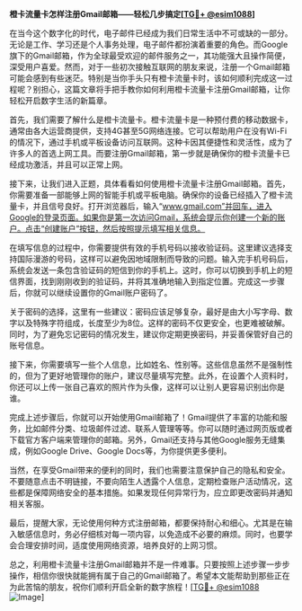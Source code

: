 **橙卡流量卡怎样注册Gmail邮箱——轻松几步搞定[[TG💪+ @esim1088](https://t.me/s/esim1088)]**

在当今这个数字化的时代，电子邮件已经成为我们日常生活中不可或缺的一部分。无论是工作、学习还是个人事务处理，电子邮件都扮演着重要的角色。而Google旗下的Gmail邮箱，作为全球最受欢迎的邮件服务之一，其功能强大且操作简便，深受用户喜爱。然而，对于一些初次接触互联网的朋友来说，注册一个Gmail邮箱可能会感到有些迷茫。特别是当你手头只有橙卡流量卡时，该如何顺利完成这一过程呢？别担心，这篇文章将手把手教你如何利用橙卡流量卡注册Gmail邮箱，让你轻松开启数字生活的新篇章。

首先，我们需要了解什么是橙卡流量卡。橙卡流量卡是一种预付费的移动数据卡，通常由各大运营商提供，支持4G甚至5G网络连接。它可以帮助用户在没有Wi-Fi的情况下，通过手机或平板设备访问互联网。这种卡因其便捷性和灵活性，成为了许多人的首选上网工具。而要注册Gmail邮箱，第一步就是确保你的橙卡流量卡已经成功激活，并且可以正常上网。

接下来，让我们进入正题，具体看看如何使用橙卡流量卡注册Gmail邮箱。首先，你需要准备一部能够上网的智能手机或平板电脑。确保你的设备已经插入了橙卡流量卡，并且信号良好。打开浏览器后，输入“www.gmail.com”并回车，进入Google的登录页面。如果你是第一次访问Gmail，系统会提示你创建一个新的账户。点击“创建账户”按钮，然后按照提示填写相关信息。

在填写信息的过程中，你需要提供有效的手机号码以接收验证码。这里建议选择支持国际漫游的号码，这样可以避免因地域限制而导致的问题。输入完手机号码后，系统会发送一条包含验证码的短信到你的手机上。这时，你可以切换到手机上的短信界面，找到刚刚收到的验证码，并将其准确地输入到指定位置。完成这一步骤后，你就可以继续设置你的Gmail账户密码了。

关于密码的选择，这里有一些建议：密码应该足够复杂，最好是由大小写字母、数字以及特殊字符组成，长度至少为8位。这样的密码不仅更安全，也更难被破解。同时，为了避免忘记密码的情况发生，建议你定期更换密码，并妥善保管好自己的账号信息。

接下来，你需要填写一些个人信息，比如姓名、性别等。这些信息虽然不是强制性的，但为了更好地管理你的账户，建议尽量填写完整。此外，在设置个人资料时，你还可以上传一张自己喜欢的照片作为头像，这样可以让别人更容易识别出你是谁。

完成上述步骤后，你就可以开始使用Gmail邮箱了！Gmail提供了丰富的功能和服务，比如邮件分类、垃圾邮件过滤、联系人管理等等。你可以随时通过网页版或者下载官方客户端来管理你的邮箱。另外，Gmail还支持与其他Google服务无缝集成，例如Google Drive、Google Docs等，为你提供更多便利。

当然，在享受Gmail带来的便利的同时，我们也需要注意保护自己的隐私和安全。不要随意点击不明链接，不要向陌生人透露个人信息，定期检查账户活动情况，这些都是保障网络安全的基本措施。如果发现任何异常行为，应立即更改密码并通知相关客服。

最后，提醒大家，无论使用何种方式注册邮箱，都要保持耐心和细心。尤其是在输入敏感信息时，务必仔细核对每一项内容，以免造成不必要的麻烦。同时，也要学会合理安排时间，适度使用网络资源，培养良好的上网习惯。

总之，利用橙卡流量卡注册Gmail邮箱并不是一件难事。只要按照上述步骤一步步操作，相信你很快就能拥有属于自己的Gmail邮箱了。希望本文能帮助到那些正在为此苦恼的朋友，祝你们顺利开启全新的数字旅程！[[TG💪+ @esim1088](https://t.me/s/esim1088) ![Image](https://i.postimg.cc/4NQfJmqS/Snipaste-2025-05-13-00-14-12.png)]